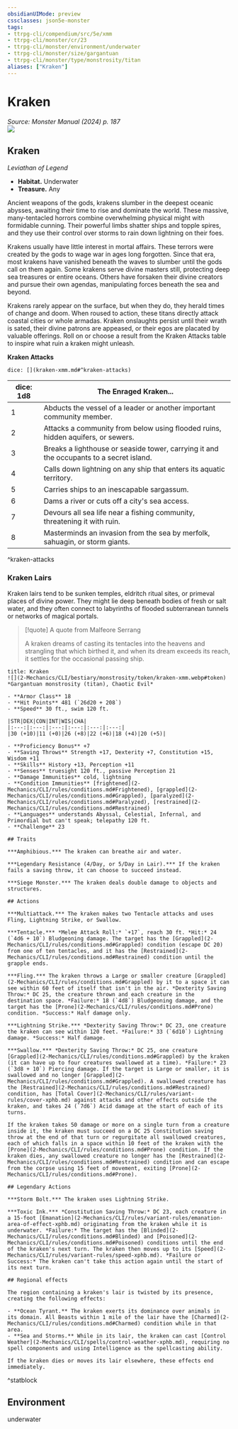 ```yaml
---
obsidianUIMode: preview
cssclasses: json5e-monster
tags:
- ttrpg-cli/compendium/src/5e/xmm
- ttrpg-cli/monster/cr/23
- ttrpg-cli/monster/environment/underwater
- ttrpg-cli/monster/size/gargantuan
- ttrpg-cli/monster/type/monstrosity/titan
aliases: ["Kraken"]
---
```

# Kraken
*Source: Monster Manual (2024) p. 187*  
![](2-Mechanics/CLI/bestiary/monstrosity/img/kraken.webp#right)

## Kraken

*Leviathan of Legend*

- **Habitat.** Underwater  
- **Treasure.** Any  

Ancient weapons of the gods, krakens slumber in the deepest oceanic abysses, awaiting their time to rise and dominate the world. These massive, many-tentacled horrors combine overwhelming physical might with formidable cunning. Their powerful limbs shatter ships and topple spires, and they use their control over storms to rain down lightning on their foes.

Krakens usually have little interest in mortal affairs. These terrors were created by the gods to wage war in ages long forgotten. Since that era, most krakens have vanished beneath the waves to slumber until the gods call on them again. Some krakens serve divine masters still, protecting deep sea treasures or entire oceans. Others have forsaken their divine creators and pursue their own agendas, manipulating forces beneath the sea and beyond.

Krakens rarely appear on the surface, but when they do, they herald times of change and doom. When roused to action, these titans directly attack coastal cities or whole armadas. Kraken onslaughts persist until their wrath is sated, their divine patrons are appeased, or their egos are placated by valuable offerings. Roll on or choose a result from the Kraken Attacks table to inspire what ruin a kraken might unleash.

**Kraken Attacks**

`dice: [](kraken-xmm.md#^kraken-attacks)`

| dice: 1d8 | The Enraged Kraken... |
|-----------|-----------------------|
| 1 | Abducts the vessel of a leader or another important community member. |
| 2 | Attacks a community from below using flooded ruins, hidden aquifers, or sewers. |
| 3 | Breaks a lighthouse or seaside tower, carrying it and the occupants to a secret island. |
| 4 | Calls down lightning on any ship that enters its aquatic territory. |
| 5 | Carries ships to an inescapable sargassum. |
| 6 | Dams a river or cuts off a city's sea access. |
| 7 | Devours all sea life near a fishing community, threatening it with ruin. |
| 8 | Masterminds an invasion from the sea by merfolk, sahuagin, or storm giants. |
^kraken-attacks

### Kraken Lairs

Kraken lairs tend to be sunken temples, eldritch ritual sites, or primeval places of divine power. They might lie deep beneath bodies of fresh or salt water, and they often connect to labyrinths of flooded subterranean tunnels or networks of magical portals.

> [!quote] A quote from Malfeore Serrang  
> 
> A kraken dreams of casting its tentacles into the heavens and strangling that which birthed it, and when its dream exceeds its reach, it settles for the occasional passing ship.


```ad-statblock
title: Kraken
![](2-Mechanics/CLI/bestiary/monstrosity/token/kraken-xmm.webp#token)
*Gargantuan monstrosity (titan), Chaotic Evil*

- **Armor Class** 18 
- **Hit Points** 481 (`26d20 + 208`) 
- **Speed** 30 ft., swim 120 ft.

|STR|DEX|CON|INT|WIS|CHA|
|:---:|:---:|:---:|:---:|:---:|:---:|
|30 (+10)|11 (+0)|26 (+8)|22 (+6)|18 (+4)|20 (+5)|

- **Proficiency Bonus** +7
- **Saving Throws** Strength +17, Dexterity +7, Constitution +15, Wisdom +11
- **Skills** History +13, Perception +11
- **Senses** truesight 120 ft., passive Perception 21
- **Damage Immunities** cold, lightning
- **Condition Immunities** [frightened](2-Mechanics/CLI/rules/conditions.md#Frightened), [grappled](2-Mechanics/CLI/rules/conditions.md#Grappled), [paralyzed](2-Mechanics/CLI/rules/conditions.md#Paralyzed), [restrained](2-Mechanics/CLI/rules/conditions.md#Restrained)
- **Languages** understands Abyssal, Celestial, Infernal, and Primordial but can't speak; telepathy 120 ft.
- **Challenge** 23

## Traits

***Amphibious.*** The kraken can breathe air and water.

***Legendary Resistance (4/Day, or 5/Day in Lair).*** If the kraken fails a saving throw, it can choose to succeed instead.

***Siege Monster.*** The kraken deals double damage to objects and structures.

## Actions

***Multiattack.*** The kraken makes two Tentacle attacks and uses Fling, Lightning Strike, or Swallow.

***Tentacle.*** *Melee Attack Roll:* `+17`, reach 30 ft. *Hit:* 24 (`4d6 + 10`) Bludgeoning damage. The target has the [Grappled](2-Mechanics/CLI/rules/conditions.md#Grappled) condition (escape DC 20) from one of ten tentacles, and it has the [Restrained](2-Mechanics/CLI/rules/conditions.md#Restrained) condition until the grapple ends.

***Fling.*** The kraken throws a Large or smaller creature [Grappled](2-Mechanics/CLI/rules/conditions.md#Grappled) by it to a space it can see within 60 feet of itself that isn't in the air. *Dexterity Saving Throw:* DC 25, the creature thrown and each creature in the destination space. *Failure:* 18 (`4d8`) Bludgeoning damage, and the target has the [Prone](2-Mechanics/CLI/rules/conditions.md#Prone) condition. *Success:* Half damage only.

***Lightning Strike.*** *Dexterity Saving Throw:* DC 23, one creature the kraken can see within 120 feet. *Failure:* 33 (`6d10`) Lightning damage. *Success:* Half damage.

***Swallow.*** *Dexterity Saving Throw:* DC 25, one creature [Grappled](2-Mechanics/CLI/rules/conditions.md#Grappled) by the kraken (it can have up to four creatures swallowed at a time). *Failure:* 23 (`3d8 + 10`) Piercing damage. If the target is Large or smaller, it is swallowed and no longer [Grappled](2-Mechanics/CLI/rules/conditions.md#Grappled). A swallowed creature has the [Restrained](2-Mechanics/CLI/rules/conditions.md#Restrained) condition, has [Total Cover](2-Mechanics/CLI/rules/variant-rules/cover-xphb.md) against attacks and other effects outside the kraken, and takes 24 (`7d6`) Acid damage at the start of each of its turns.

If the kraken takes 50 damage or more on a single turn from a creature inside it, the kraken must succeed on a DC 25 Constitution saving throw at the end of that turn or regurgitate all swallowed creatures, each of which falls in a space within 10 feet of the kraken with the [Prone](2-Mechanics/CLI/rules/conditions.md#Prone) condition. If the kraken dies, any swallowed creature no longer has the [Restrained](2-Mechanics/CLI/rules/conditions.md#Restrained) condition and can escape from the corpse using 15 feet of movement, exiting [Prone](2-Mechanics/CLI/rules/conditions.md#Prone).

## Legendary Actions

***Storm Bolt.*** The kraken uses Lightning Strike.

***Toxic Ink.*** *Constitution Saving Throw:* DC 23, each creature in a 15-foot [Emanation](2-Mechanics/CLI/rules/variant-rules/emanation-area-of-effect-xphb.md) originating from the kraken while it is underwater. *Failure:* The target has the [Blinded](2-Mechanics/CLI/rules/conditions.md#Blinded) and [Poisoned](2-Mechanics/CLI/rules/conditions.md#Poisoned) conditions until the end of the kraken's next turn. The kraken then moves up to its [Speed](2-Mechanics/CLI/rules/variant-rules/speed-xphb.md). *Failure or Success:* The kraken can't take this action again until the start of its next turn.

## Regional effects

The region containing a kraken's lair is twisted by its presence, creating the following effects:

- **Ocean Tyrant.** The kraken exerts its dominance over animals in its domain. All Beasts within 1 mile of the lair have the [Charmed](2-Mechanics/CLI/rules/conditions.md#Charmed) condition while in that area.  
- **Sea and Storms.** While in its lair, the kraken can cast [Control Weather](2-Mechanics/CLI/spells/control-weather-xphb.md), requiring no spell components and using Intelligence as the spellcasting ability.  

If the kraken dies or moves its lair elsewhere, these effects end immediately.
```
^statblock

## Environment

underwater